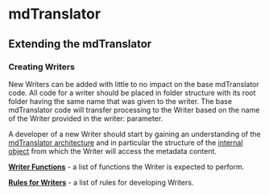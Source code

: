 # mdTranslator

## Extending the mdTranslator

### Creating Writers

New Writers can be added with little to no impact on the base mdTranslator code. All code for a writer should be placed in folder structure with its root folder having the same name that was given to the writer.  The base mdTranslator code will transfer processing to the Writer based on the name of the Writer provided in the writer: parameter.  

A developer of a new Writer should start by gaining an understanding of the [mdTranslator architecture](../mdtranslator/translatorArchitecture.md) and in particular the structure of the [internal object](../mdtranslator/internalObject.md) from which the Writer will access the metadata content.

[__Writer Functions__](../mdtranslator/writerFunctions.md) - a list of functions the Writer is expected to perform. 

[__Rules for Writers__](../mdtranslator/writerRules.md) - a list of rules for developing Writers. 
